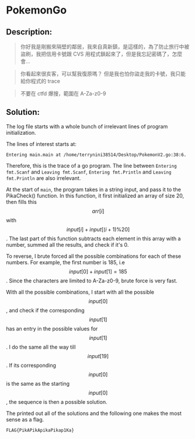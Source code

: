 # PokemonGo

## Description:

> 你好我是剛搬來隔壁的鄰居，我來自真新鎮，是這樣的，為了防止旅行中被盜刷，我把信用卡號跟 CVS 用程式鎖起來了，但是我忘記密碼了，怎麼會...

> 你看起來很亥客，可以幫我復原嗎？ 但是我也怕你盜走我的卡號，我只能給你程式的 trace

> 不要在 ctfd 爆搜，範圍在 A-Za-z0-9

## Solution:

The log file starts with a whole bunch of irrelevant lines of program initialization.

The lines of interest starts at:

```
Entering main.main at /home/terrynini38514/Desktop/PokemonV2.go:38:6.
```

Therefore, this is the trace of a go program. The line between `Entering fmt.Scanf` and `Leaving fmt.Scanf`, `Entering fmt.Println` and `Leaving fmt.Println` are also irrelevant.

At the start of `main`, the program takes in a string input, and pass it to the PikaCheck() function. In this function, it first initialized an array of size 20, then fills this $$arr[i]$$ with $$input[i]+input[(i+1)\%20]$$. The last part of this function subtracts each element in this array with a number, summed all the results, and check if it's 0.

To reverse, I brute forced all the possible combinations for each of these numbers. For example, the first number is 185, i.e $$input[0]+input[1] = 185$$. Since the characters are limited to A-Za-z0-9, brute force is very fast.

With all the possible combinations, I start with all the possible $$input[0]$$, and check if the corresponding $$input[1]$$ has an entry in the possible values for $$input[1]$$. I do the same all the way till $$input[19]$$. If its corresponding $$input[0]$$ is the same as the starting $$input[0]$$, the sequence is then a possible solution.

The printed out all of the solutions and the following one makes the most sense as a flag.

`FLAG{PikAPikApikaPikap1Ka}`
